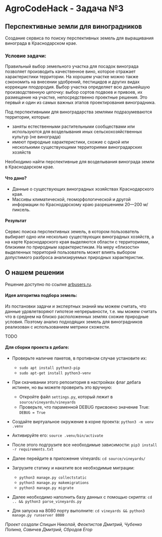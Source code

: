 # AgroCodeHack - Задача №3
## Перспективные земли для виноградников

Создание сервиса по поиску перспективных земель для выращивания винограда в Краснодарском крае.

### Условие задачи:

Правильный выбор земельного участка для посадок винограда позволяет производить качественное вино, которое отражает характеристики территории. На хорошем участке можно также сэкономить на внесении удобрений, пестицидов и других видах коррекции плодородия.
Выбор участка определяет всю дальнейшую производственную цепочку: выбор сортов подвоев и привоев, их размещение на участке, непосредственно проектные решения. Это первый и один из самых важных этапов проектирования виноградника.


Под перспективными для виноградарства землями подразумеваются территории, которые:

- заняты естественными растительными сообществами или используются для возделывания иных сельскохозяйственных культур (не винограда)
- имеют природные характеристики, схожие с одной или несколькими существующими территориями виноградарских хозяйств

Необходимо найти перспективные для возделывания винограда земли в Краснодарском крае.

#### Что дано?

- Данные о существующих виноградных хозяйствах Краснодарского края.
- Массивы климатической, геоморфологической и другой информации по Краснодарскому краю разрешением 20—200 м/пиксель.

#### Результат 

Сервис поиска перспективных земель, в котором пользователь выбирает одно или несколько существующих виноградных хозяйств, а на карте Краснодарского края выделяются области с территориями, близкими по природным характеристикам. На меру «близости» выделенных территорий пользователь может влиять выбором допустимого разброса анализируемых природных характеристик.

## О нашем решении

Решение доступно по ссылке [arbusers.ru](http://arbusers.ru).

#### Идея алгоритма подбора земель:

Из постановки задачи и экспертных знаний мы можем считать, что данные удовлетворяют гипотезе непрерывности, т.е. мы можем считать что в среднем на близко расположенных землях схожие природные условия. Поэтому анализ подходящих земель для виноградников реализован с использованием метрики схожести. 

TODO

#### Для сборки проекта в дебаге:

- Проверьте наличие пакетов, в противном случае установите их:
    - ```sudo apt install python3-pip```
    - ```sudo apt-get install python3-venv```

- При скачивании этого репозитория в настройках флаг дебага истинен, но вы можете проверить это вручную:
    - Откройте файл ```settings.py```, который лежит в ```source/vineyards/vineyards```
    - Проверьте, что параменной DEBUG присвоено значение True: ```DEBUG = True```

- Создайте виртуальное окружение в корне проекта: ```python3 -m venv .venv```

- Активируйте его: ```source .venv/bin/activate```

- После этого подгрузите все необходимые зависимости: ```pip3 install -r requirements.txt```

- Далее перейдите в приложение vineyards: ```cd source/vineyards/```

- Загрузите статику и накатите все необходимые миграции:
    - ```python3 manage.py collectstatic``` 
    - ```python3 manage.py makemigrations```
    - ```python3 manage.py migrate```
    
- Далее необходимо наполнить базу данных с помощью скрипта: ```cd .. && python3 parse_vineyards.py```

- Для запуска на 8080 порту выполните: ```cd vineyards && python3 manage.py runserver 8080```

*Проект создали Спицын Николай, Феоктистов Дмитрий, Чубенко Полина, Савичев Дмитрий, Сбродов Егор*
